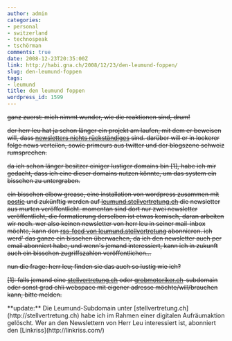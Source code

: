 ```yaml
---
author: admin
categories:
- personal
- switzerland
- technospeak
- tschörman
comments: true
date: 2008-12-23T20:35:00Z
link: http://habi.gna.ch/2008/12/23/den-leumund-foppen/
slug: den-leumund-foppen
tags:
- leumund
title: den leumund foppen
wordpress_id: 1599
---
```


<del>

ganz zuerst: mich nimmt wunder, wie die reaktionen sind, drum!




der herr leu hat ja schon länger ein projekt am laufen, mit dem er beweisen will, dass [newsletters nichts rückständiges](http://leumund.ch/2008/business/newsletter-mit-awebercom/) sind. darüber will er in lockerer folge news verteilen, sowie primeurs aus twitter und der blogszene schweiz rumsprechen.  





da ich schon länger besitzer einiger lustiger domains bin [1], habe ich mir gedacht, dass ich eine dieser domains nutzen könnte, um das system ein bisschen zu untergraben.




<del>ein bisschen elbow grease, eine installation von wordpress zusammen mit [postie](http://www.economysizegeek.com/wp-mail/) und zukünftig werden auf [leumund.stellvertretung.ch](http://leumund.stellvertretung.ch/) die newsletter aus murten veröffentlicht. momentan sind dort nur zwei newsletter veröffentlicht, die formatierung derselben ist etwas komisch, daran arbeiten wir noch. wer also keinen newsletter von herr leu in seiner mail-inbox möchte, kann den [rss-feed von leumund.stellvertretung](http://leumund.stellvertretung.ch/feed/) abonnieren. ich werd' das ganze ein bisschen überwachen, da ich den newsletter auch per email abonniert habe, und wenn's jemand interessiert, kann ich in zukunft auch ein bisschen zugriffszahlen veröffentlichen...</del>




nun die frage: herr leu; finden sie das auch so lustig wie ich?




[1]: falls jemand eine [stellvertretung.ch](http://stellvertretung.ch/) oder [grobmotoriker.ch](http://grobmotoriker.ch/)-subdomain oder sonst grad chli webspace mit eigener adresse möchte/will/brauchen kann, bitte melden.

</del>
**update:** Die Leumund-Subdomain unter [stellvertretung.ch](http://stellvertretung.ch) habe ich im Rahmen einer digitalen Aufräumaktion gelöscht. Wer an den Newslettern von Herr Leu interessiert ist, abonniert den [Linkriss](http://linkriss.com/)

